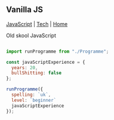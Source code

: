 ## Vanilla JS

[JavaScript](./) | [Tech](../) | [Home](../../..)

Old skool JavaScript

```javascript

import runProgramme from "./Programme";

const javaScriptExperience = {
  years: 20,
  bullShitting: false
};

runProgramme({
  spelling: `uk`,
  level: `beginner`
  javaScriptExperience
});

```
